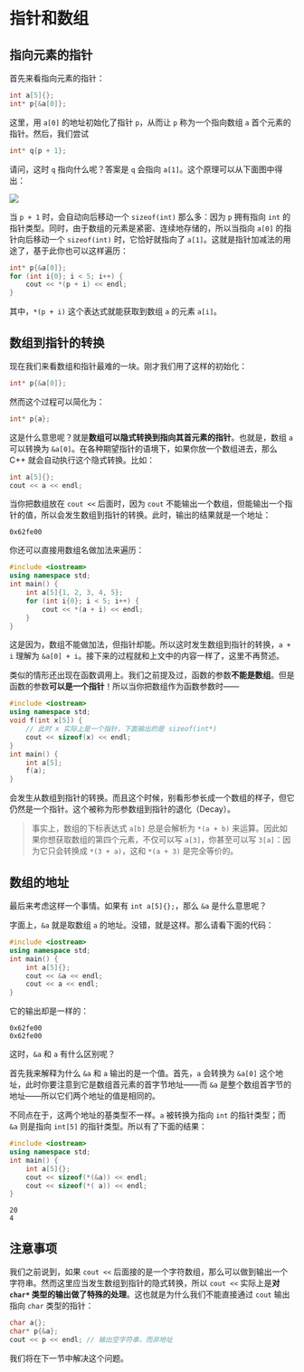 # 指针和数组

## 指向元素的指针

首先来看指向元素的指针：
```cpp
int a[5]{};
int* p{&a[0]};
```
这里，用 `a[0]` 的地址初始化了指针 `p`，从而让 `p` 称为一个指向数组 `a` 首个元素的指针。然后，我们尝试
```cpp
int* q{p + 1};
```
请问，这时 `q` 指向什么呢？答案是 `q` 会指向 `a[1]`。这个原理可以从下面图中得出：

![](https://s1.ax1x.com/2020/08/15/dkKe3V.png)

当 `p + 1` 时，会自动向后移动一个 `sizeof(int)` 那么多：因为 `p` 拥有指向 `int` 的指针类型。同时，由于数组的元素是紧密、连续地存储的，所以当指向 `a[0]` 的指针向后移动一个 `sizeof(int)` 时，它恰好就指向了 `a[1]`。这就是指针加减法的用途了，基于此你也可以这样遍历：
```cpp
int* p{&a[0]};
for (int i{0}; i < 5; i++) {
    cout << *(p + i) << endl;
}
```
其中，`*(p + i)` 这个表达式就能获取到数组 `a` 的元素 `a[i]`。


## 数组到指针的转换

现在我们来看数组和指针最难的一块。刚才我们用了这样的初始化：
```cpp
int* p{&a[0]};
```
然而这个过程可以简化为：
```cpp
int* p{a};
```
这是什么意思呢？就是**数组可以隐式转换到指向其首元素的指针**。也就是，数组 `a` 可以转换为 `&a[0]`。在各种期望指针的语境下，如果你放一个数组进去，那么 C++ 就会自动执行这个隐式转换。比如：
```cpp
int a[5]{};
cout << a << endl;
```
当你把数组放在 `cout <<` 后面时，因为 `cout` 不能输出一个数组，但能输出一个指针的值，所以会发生数组到指针的转换。此时，输出的结果就是一个地址：
```io
0x62fe00
```

你还可以直接用数组名做加法来遍历：
```CPP
#include <iostream>
using namespace std;
int main() {
    int a[5]{1, 2, 3, 4, 5};
    for (int i{0}; i < 5; i++) {
        cout << *(a + i) << endl;
    }
}
```
这是因为，数组不能做加法，但指针却能。所以这时发生数组到指针的转换，`a + i` 理解为 `&a[0] + i`。接下来的过程就和上文中的内容一样了，这里不再赘述。

类似的情形还出现在函数调用上。我们之前提及过，函数的参数**不能是数组**。但是函数的参数**可以是一个指针**！所以当你把数组作为函数参数时——
```CPP
#include <iostream>
using namespace std;
void f(int x[5]) {
    // 此时 x 实际上是一个指针，下面输出的是 sizeof(int*)
    cout << sizeof(x) << endl;
}
int main() {
    int a[5];
    f(a);
}
```
会发生从数组到指针的转换。而且这个时候，别看形参长成一个数组的样子，但它仍然是一个指针。这个被称为形参数组到指针的退化（Decay）。

> 事实上，数组的下标表达式 `a[b]` 总是会解析为 `*(a + b)` 来运算。因此如果你想获取数组的第四个元素，不仅可以写 `a[3]`，你甚至可以写 `3[a]`：因为它只会转换成 `*(3 + a)`，这和 `*(a + 3)` 是完全等价的。

## 数组的地址

最后来考虑这样一个事情。如果有 `int a[5]{};`，那么 `&a` 是什么意思呢？

字面上，`&a` 就是取数组 `a` 的地址。没错，就是这样。那么请看下面的代码：
```CPP
#include <iostream>
using namespace std;
int main() {
    int a[5]{};
    cout << &a << endl;
    cout << a << endl;
}
```
它的输出却是一样的：
```io
0x62fe00
0x62fe00
```
这时，`&a` 和 `a` 有什么区别呢？

首先我来解释为什么 `&a` 和 `a` 输出的是一个值。首先，`a` 会转换为 `&a[0]` 这个地址，此时你要注意到它是数组首元素的首字节地址——而 `&a` 是整个数组首字节的地址——所以它们两个地址的值是相同的。

不同点在于，这两个地址的基类型不一样。`a` 被转换为指向 `int` 的指针类型；而 `&a` 则是指向 `int[5]` 的指针类型。所以有了下面的结果：
```CPP
#include <iostream>
using namespace std;
int main() {
    int a[5]{};
    cout << sizeof(*(&a)) << endl;
    cout << sizeof(*( a)) << endl;
}
```
```io
20
4
```

## 注意事项

我们之前说到，如果 `cout <<` 后面接的是一个字符数组，那么可以做到输出一个字符串。然而这里应当发生数组到指针的隐式转换，所以 `cout <<` 实际上是**对 `char*` 类型的输出做了特殊的处理**。这也就是为什么我们不能直接通过 `cout` 输出指向 `char` 类型的指针：
```cpp
char a{};
char* p{&a};
cout << p << endl; // 输出空字符串，而非地址
```
我们将在下一节中解决这个问题。